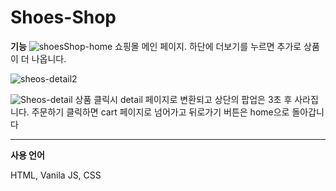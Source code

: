 # **Shoes-Shop**


**기능**
![shoesShop-home](https://user-images.githubusercontent.com/85971333/148727112-5b7bb05f-ed8c-4c23-a55d-53180c4c9f66.png)
쇼핑몰 메인 페이지.
하단에 더보기를 누르면 추가로 상품이 더 나옵니다.


![sheos-detail2](https://user-images.githubusercontent.com/85971333/148727624-6272877e-d86a-4137-9a37-9b1a8c750d6f.png)

![Sheos-detail](https://user-images.githubusercontent.com/85971333/148727503-bc260d57-ae6e-4e06-bc2b-6756dddd63f8.png)
상품 클릭시 detail 페이지로 변환되고 상단의 팝업은 3초 후 사라집니다.
주문하기 클릭하면 cart 페이지로 넘어가고 뒤로가기 버튼은 home으로 돌아갑니다


---

**사용 언어**

HTML, Vanila JS, CSS
